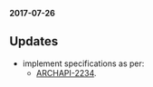 **2017-07-26** 

Updates
------

-	implement specifications as per:
	-	[ARCHAPI-2234](https://track.dcts.tdbank.com/browse/ARCHAPI-2234).	